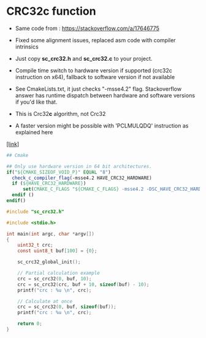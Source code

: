 # CRC32c function

- Same code from : https://stackoverflow.com/a/17646775
- Fixed some alignment issues, replaced asm code with compiler intrinsics
- Just copy <b>sc_crc32.h</b> and <b>sc_crc32.c</b> to your project.

- Compile time switch to hardware version if supported (crc32c instruction on x64),
  fallback to software version if not available
- See CmakeLists.txt, it just checks "-msse4.2" flag. Stackoverflow answer has
  runtime dispatch between hardware and software versions if you'd like that.
  

 - This is Crc32<b>c</b> algorithm, not Crc32                                       
 - A faster version might be possible with 'PCLMULQDQ' instruction as explained here
 
 [[link]](https://www.intel.com/content/dam/www/public/us/en/documents/white-papers/crc-iscsi-polynomial-crc32-instruction-paper.pdf)
 
  
  ```cmake
## Cmake

## Only use hardware version in 64 bit architectures.
if("${CMAKE_SIZEOF_VOID_P}" EQUAL "8")
    check_c_compiler_flag(-msse4.2 HAVE_CRC32_HARDWARE)
    if (${HAVE_CRC32_HARDWARE})
        set(CMAKE_C_FLAGS "${CMAKE_C_FLAGS} -msse4.2 -DSC_HAVE_CRC32_HARDWARE")
    endif ()
endif()
```

```c
#include "sc_crc32.h"

#include <stdio.h>

int main(int argc, char *argv[])
{
    uint32_t crc;
    const uint8_t buf[100] = {0};

    sc_crc32_global_init();

    // Partial calculation example
    crc = sc_crc32(0, buf, 10);
    crc = sc_crc32(crc, buf + 10, sizeof(buf) - 10);
    printf("crc : %u \n", crc);

    // Calculate at once
    crc = sc_crc32(0, buf, sizeof(buf));
    printf("crc : %u \n", crc);

    return 0;
}
```